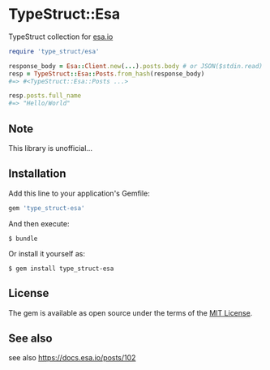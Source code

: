 # TypeStruct::Esa

TypeStruct collection for [esa.io](https://esa.io/)

```rb
require 'type_struct/esa'

response_body = Esa::Client.new(...).posts.body # or JSON($stdin.read)
resp = TypeStruct::Esa::Posts.from_hash(response_body)
#=> #<TypeStruct::Esa::Posts ...>

resp.posts.full_name
#=> "Hello/World"
```

## Note

This library is unofficial...

## Installation

Add this line to your application's Gemfile:

```ruby
gem 'type_struct-esa'
```

And then execute:

    $ bundle

Or install it yourself as:

    $ gem install type_struct-esa

## License

The gem is available as open source under the terms of the [MIT License](http://opensource.org/licenses/MIT).

## See also

see also https://docs.esa.io/posts/102
